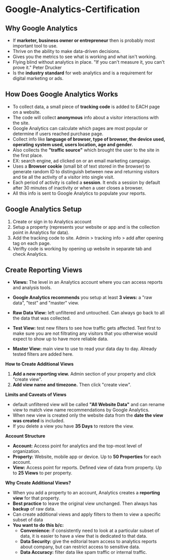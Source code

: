 # Google-Analytics-Certification

## Why Google Analytics

- If **marketer, business owner or entrepreneur** then is probably most important tool to use.
- Thrive on the ability to make data-driven decisions.
-  Gives you the metrics to see what is working and what isn't working.
-  Flying blind without analytics in place. "If you can't measure it, you can't prove it." Peter Drucker
-  Is the **industry standard** for web analytics and is a requirement for digital marketing or ads.

## How Does Google Analytics Works

- To collect data, a small piece of **tracking code** is added to EACH page on a website. 
- The code will collect **anonymous** info about a visitor interactions with the site.
- Google Analytics can calculate which pages are most popular or determine if users reached purchase page.
- Collect info like **language of browser, type of browser, the device used, operating system used, 
users location, age and gender.**
- Also collects the **"traffic source"** which brought the user to the site in the first place.
- EX: search engine, ad clicked on or an email marketing campaign.
- Uses a **Browser cookie** (small bit of text stored in the browser) to generate random ID to 
distinguish between new and returning visitors and tie all the activity of a visitor into single visit.
- Each period of activity is called a **session**. It ends a session by default after 30 minutes of 
inactivity or when a user closes a browser.
- All this info is sent to Google Analytics to populate your reports.

## Google Analytics Setup

1) Create or sign in to Analytics account
2) Setup a property (represents your website or app and is the collection point in Analytics for data).
3) Add the tracking code to site. Admin > tracking info > add after opening tag on each page.
4) Verifty code is working by opening up website in separate tab and check Analytics.

## Create Reporting Views

- **Views:** The level in an Analytics account where you can access reports and analysis tools.
- **Google Analytics recommends** you setup at least **3 views:** a "raw data", "test" and "master" view.

- **Raw Data View:** left unfiltered and untouched. Can always go back to all the data that was collected.
- **Test View:** test new filters to see how traffic gets affected. Test first to make sure you are not
filtrating any visitors that you otherwise would expect to show up to have more reliable data.
- **Master View:** main view to use to read your data day to day. Already tested filters are added here.

**How to Create Additional Views**
1) **Add a new reporting view.** Admin section of your property and click "create view".
2) **Add view name and timezone.** Then click "create view".

**Limits and Caveats of Views**
- default unfiltered view will be called **"All Website Data"** and can rename view to match view name 
recommendations by Google Analytics.
- When new view is created only the website data from the **date the view was created** is included.
- If you delete a view you have **35 Days** to restore the view.

**Account Structure**
- **Account:** Access point for analytics and the top-most level of organization.
- **Property:** Website, mobile app or device. Up to **50 Properties** for each account.
- **View:** Access point for reports. Defined view of data from property. Up to **25 Views** to per property.

**Why Create Additional Views?**
- When you add a property to an account, Analytics creates a **reporting view** for that property.
- **Best practice** to leave the original view unchanged. Then always has **backup** of raw data.
- Can create additional views and apply filters to them to view a specific subset of data
- **You want to do this b/c:**
    - **Convenience:** if consistently need to look at a particular subset of data, it is easier to 
    have a view that is dedicated to that data.
    - **Data Security:** give the editorial team access to analytics reports about company, but can
    restrict access to sensitive data.
    - **Data Accuracy:** filter data like spam traffic or internal traffic.
